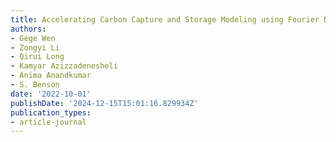 ```yaml
---
title: Accelerating Carbon Capture and Storage Modeling using Fourier Neural Operators
authors:
- Gege Wen
- Zongyi Li
- Qirui Long
- Kamyar Azizzadenesheli
- Anima Anandkumar
- S. Benson
date: '2022-10-01'
publishDate: '2024-12-15T15:01:16.829934Z'
publication_types:
- article-journal
---
```


